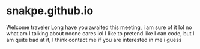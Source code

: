 # snakpe.github.io
Welcome traveler
Long have you awaited this meeting, i am sure of it
lol no what am I talking about noone cares lol
I like to pretend like I can code, but I am quite bad at it, I think
contact me if you are interested in me i guess
